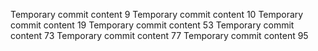 Temporary commit content 9
Temporary commit content 10
Temporary commit content 19
Temporary commit content 53
Temporary commit content 73
Temporary commit content 77
Temporary commit content 95
